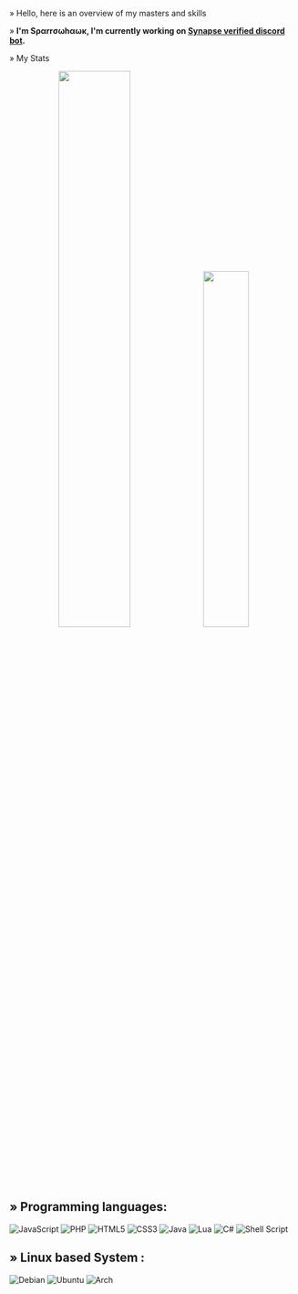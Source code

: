 » Hello, here is an overview of my masters and skills 

» **I'm Sραrrσωhαωκ, I'm currently working on [Synapse verified discord bot](https://discord.gg/k8mbYrKwmU).**

» My Stats

<div align="center">
  <tr style="display:flex; justify-content: space-around">
    <td align="center" width="50%" style="margin: auto 0">
      <img src="https://github-readme-stats.vercel.app/api?username=1Sparrowhawk" width="50%"/>
    </td>
      <td align="center" width="50%" style="margin-right: 40px;">
      <img width="40%" src="https://github-readme-stats.vercel.app/api/top-langs/?username=1Sparrowhawk"/>
    </td>
  </tr>
</div>


## » Programming languages:
![JavaScript](https://img.shields.io/badge/javascript-%23323330.svg?style=for-the-badge&logo=javascript&logoColor=%23F7DF1E)
![PHP](https://img.shields.io/badge/php-%23777BB4.svg?style=for-the-badge&logo=php&logoColor=white)
![HTML5](https://img.shields.io/badge/html5-%23E34F26.svg?style=for-the-badge&logo=html5&logoColor=white)
![CSS3](https://img.shields.io/badge/css3-%231572B6.svg?style=for-the-badge&logo=css3&logoColor=white)
![Java](https://img.shields.io/badge/java-%23ED8B00.svg?style=for-the-badge&logo=java&logoColor=white)
![Lua](https://img.shields.io/badge/lua-%232C2D72.svg?style=for-the-badge&logo=lua&logoColor=white)
![C#](https://img.shields.io/badge/c%23-%23239120.svg?style=for-the-badge&logo=c-sharp&logoColor=white)
![Shell Script](https://img.shields.io/badge/shell_script-%23121011.svg?style=for-the-badge&logo=gnu-bash&logoColor=white)

## » Linux based System : 

![Debian](https://img.shields.io/badge/Debian-D70A53?style=for-the-badge&logo=debian&logoColor=white)
![Ubuntu](https://img.shields.io/badge/Ubuntu-E95420?style=for-the-badge&logo=ubuntu&logoColor=white)
![Arch](https://img.shields.io/badge/Arch%20Linux-1793D1?logo=arch-linux&logoColor=fff&style=for-the-badge)

